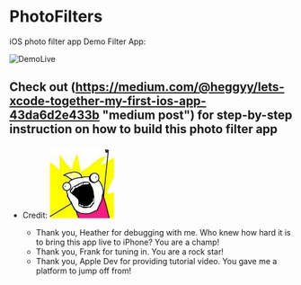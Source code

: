 # PhotoFilters
iOS photo filter app
Demo Filter App: 

![DemoLive](Asset/filterApp.gif "Filter App Screenshot")

## Check out (https://medium.com/@heggyy/lets-xcode-together-my-first-ios-app-43da6d2e433b "medium post") for step-by-step instruction on how to build this photo filter app

- Credit: ![awesome](Asset/all_the_things.jpg "Logo awesome")

  * Thank you, Heather for debugging with me.  Who knew how hard it is to bring this app live to iPhone?  You are a champ!
  * Thank you, Frank for tuning in.  You are a rock star!
  * Thank you, Apple Dev for providing tutorial video.  You gave me a platform to jump off from! 

